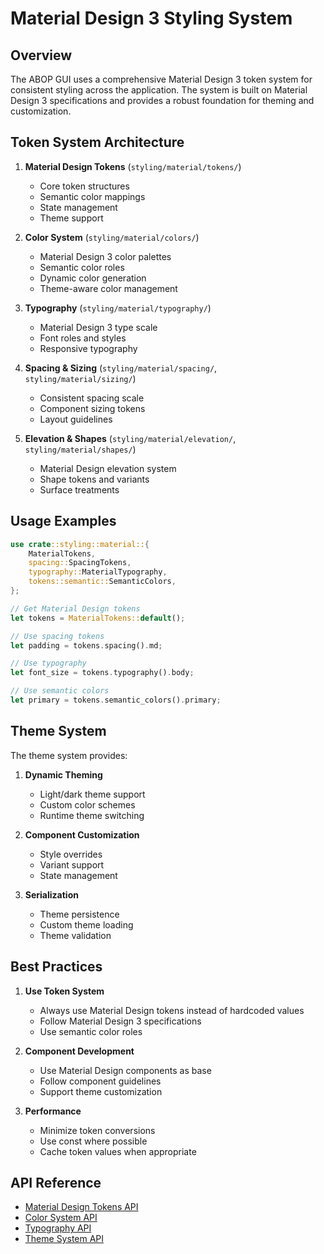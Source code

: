 # Material Design 3 Styling System

## Overview

The ABOP GUI uses a comprehensive Material Design 3 token system for consistent styling across the application. The system is built on Material Design 3 specifications and provides a robust foundation for theming and customization.

## Token System Architecture

1. **Material Design Tokens** (`styling/material/tokens/`)
   - Core token structures
   - Semantic color mappings
   - State management
   - Theme support

2. **Color System** (`styling/material/colors/`)
   - Material Design 3 color palettes
   - Semantic color roles
   - Dynamic color generation
   - Theme-aware color management

3. **Typography** (`styling/material/typography/`)
   - Material Design 3 type scale
   - Font roles and styles
   - Responsive typography

4. **Spacing & Sizing** (`styling/material/spacing/`, `styling/material/sizing/`)
   - Consistent spacing scale
   - Component sizing tokens
   - Layout guidelines

5. **Elevation & Shapes** (`styling/material/elevation/`, `styling/material/shapes/`)
   - Material Design elevation system
   - Shape tokens and variants
   - Surface treatments

## Usage Examples

```rust
use crate::styling::material::{
    MaterialTokens,
    spacing::SpacingTokens,
    typography::MaterialTypography,
    tokens::semantic::SemanticColors,
};

// Get Material Design tokens
let tokens = MaterialTokens::default();

// Use spacing tokens
let padding = tokens.spacing().md;

// Use typography
let font_size = tokens.typography().body;

// Use semantic colors
let primary = tokens.semantic_colors().primary;
```

## Theme System

The theme system provides:

1. **Dynamic Theming**
   - Light/dark theme support
   - Custom color schemes
   - Runtime theme switching

2. **Component Customization**
   - Style overrides
   - Variant support
   - State management

3. **Serialization**
   - Theme persistence
   - Custom theme loading
   - Theme validation

## Best Practices

1. **Use Token System**
   - Always use Material Design tokens instead of hardcoded values
   - Follow Material Design 3 specifications
   - Use semantic color roles

2. **Component Development**
   - Use Material Design components as base
   - Follow component guidelines
   - Support theme customization

3. **Performance**
   - Minimize token conversions
   - Use const where possible
   - Cache token values when appropriate

## API Reference

- [Material Design Tokens API](./material/tokens.md)
- [Color System API](./material/colors.md)
- [Typography API](./material/typography.md)
- [Theme System API](./material/themes.md)

